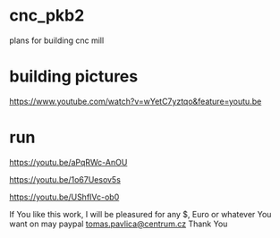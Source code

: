 # cnc_pkb2
plans for building cnc mill

# building pictures
https://www.youtube.com/watch?v=wYetC7yztqo&feature=youtu.be

# run
https://youtu.be/aPqRWc-AnOU

https://youtu.be/1o67Uesov5s

https://youtu.be/UShfIVc-ob0

If You like this work, I will be pleasured for any $, Euro or whatever You want on may paypal tomas.pavlica@centrum.cz
Thank You
